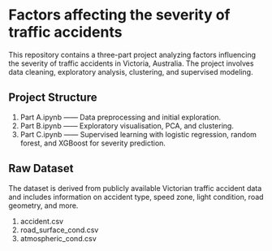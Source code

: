 # Factors affecting the severity of traffic accidents
This repository contains a three-part project analyzing factors influencing the severity of traffic accidents in Victoria, Australia. The project involves data cleaning, exploratory analysis, clustering, and supervised modeling.

## Project Structure
1. Part A.ipynb —— Data preprocessing and initial exploration.
2. Part B.ipynb —— Exploratory visualisation, PCA, and clustering.
3. Part C.ipynb —— Supervised learning with logistic regression, random forest, and XGBoost for severity prediction.

## Raw Dataset
The dataset is derived from publicly available Victorian traffic accident data and includes information on accident type, speed zone, light condition, road geometry, and more.
1. accident.csv
2. road_surface_cond.csv
3. atmospheric_cond.csv
